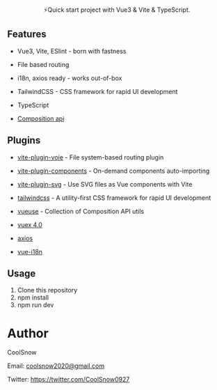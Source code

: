 <p align='center'>
⚡️Quick start project with Vue3 & Vite & TypeScript.<br/>
</p>

## Features

- Vue3, Vite, ESlint -  born with fastness

- File based routing

- i18n, axios ready - works out-of-box

- TailwindCSS - CSS framework for rapid UI development

- TypeScript

- [Composition api](https://composition-api.vuejs.org/)

## Plugins

- [vite-plugin-voie](https://github.com/vamplate/vite-plugin-voie) - File system-based routing plugin

- [vite-plugin-components](https://github.com/antfu/vite-plugin-components) - On-demand components auto-importing

- [vite-plugin-svg](https://github.com/visualfanatic/vite-plugin-svg) - Use SVG files as Vue components with Vite

- [tailwindcss](https://github.com/tailwindlabs/tailwindcss) - A utility-first CSS framework for rapid UI development

- [vueuse](https://github.com/antfu/vueuse) - Collection of Composition API utils

- [vuex 4.0](https://github.com/vuejs/vuex/tree/4.0)

- [axios](https://github.com/axios/axios)

- [vue-i18n](https://github.com/kazupon/vue-i18n)

## Usage

1. Clone this repository
2. npm install
3. npm run dev

# Author

CoolSnow

Email: coolsnow2020@gmail.com

Twitter: https://twitter.com/CoolSnow0927